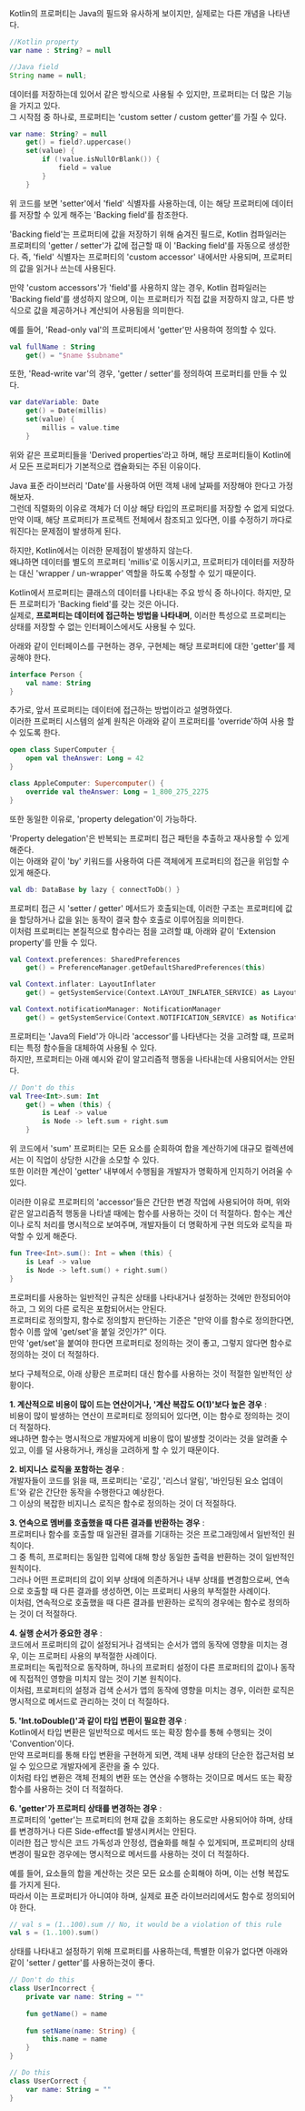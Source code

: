 Kotlin의 프로퍼티는 Java의 필드와 유사하게 보이지만, 실제로는 다른 개념을 나타낸다.

```kotlin
//Kotlin property
var name : String? = null
```

```java
//Java field
String name = null;
```

데이터를 저장하는데 있어서 같은 방식으로 사용될 수 있지만, 프로퍼티는 더 많은 기능을 가지고 있다.  
그 시작점 중 하나로, 프로퍼티는 'custom setter / custom getter'를 가질 수 있다.

```kotlin
var name: String? = null
    get() = field?.uppercase()
    set(value) {
        if (!value.isNullOrBlank()) {
            field = value
        }
    }
```

위 코드를 보면 'setter'에서 'field' 식별자를 사용하는데, 이는 해당 프로퍼티에 데이터를 저장할 수 있게 해주는 'Backing field'를 참조한다. 

'Backing field'는 프로퍼티에 값을 저장하기 위해 숨겨진 필드로, Kotlin 컴파일러는 프로퍼티의 'getter / setter'가 값에 접근할 때 이 'Backing field'를 자동으로 생성한다.
즉, 'field' 식별자는 프로퍼티의 'custom accessor' 내에서만 사용되며, 프로퍼티의 값을 읽거나 쓰는데 사용된다.  

만약 'custom accessors'가 'field'를 사용하지 않는 경우, Kotlin 컴파일러는 'Backing field'를 생성하지 않으며, 
이는 프로퍼티가 직접 값을 저장하지 않고, 다른 방식으로 값을 제공하거나 계산되어 사용됨을 의미한다.

예를 들어, 'Read-only val'의 프로퍼티에서 'getter'만 사용하여 정의할 수 있다.

```kotlin
val fullName : String
    get() = "$name $subname"
```

또한, 'Read-write var'의 경우, 'getter / setter'를 정의하여 프로퍼티를 만들 수 있다.

```kotlin
var dateVariable: Date
    get() = Date(millis)
    set(value) { 
        millis = value.time
    }
```

위와 같은 프로퍼티들을 'Derived properties'라고 하며, 해당 프로퍼티들이 Kotlin에서 모든 프로퍼티가 기본적으로 캡슐화되는 주된 이유이다.

Java 표준 라이브러리 'Date'를 사용하여 어떤 객체 내에 날짜를 저장해야 한다고 가정해보자.  
그런데 직렬화의 이유로 객체가 더 이상 해당 타입의 프로퍼티를 저장할 수 없게 되었다.  
만약 이때, 해당 프로퍼티가 프로젝트 전체에서 참조되고 있다면, 이를 수정하기 까다로워진다는 문제점이 발생하게 된다. 

하지만, Kotlin에서는 이러한 문제점이 발생하지 않는다.  
왜냐하면 데이터를 별도의 프로퍼티 'millis'로 이동시키고, 프로퍼티가 데이터를 저장하는 대신 'wrapper / un-wrapper' 역할을 하도록 수정할 수 있기 때문이다.

Kotlin에서 프로퍼티는 클래스의 데이터를 나타내는 주요 방식 중 하나이다. 하지만, 모든 프로퍼티가 'Backing field'를 갖는 것은 아니다.  
실제로, **프로퍼티는 데이터에 접근하는 방법을 나타내며**, 이러한 특성으로 프로퍼티는 상태를 저장할 수 없는 인터페이스에서도 사용될 수 있다.

아래와 같이 인터페이스를 구현하는 경우, 구현체는 해당 프로퍼티에 대한 'getter'를 제공해야 한다.

```kotlin
interface Person {
    val name: String
}
```

추가로, 앞서 프로퍼티는 데이터에 접근하는 방법이라고 설명하였다.  
이러한 프로퍼티 시스템의 설계 원칙은 아래와 같이 프로퍼티를 'override'하여 사용 할 수 있도록 한다. 

```kotlin
open class SuperComputer {
    open val theAnswer: Long = 42
}

class AppleComputer: Supercomputer() {
    override val theAnswer: Long = 1_800_275_2275
}
```

또한 동일한 이유로, 'property delegation'이 가능하다.

'Property delegation'은 반복되는 프로퍼티 접근 패턴을 추출하고 재사용할 수 있게 해준다.  
이는 아래와 같이 'by' 키워드를 사용하여 다른 객체에게 프로퍼티의 접근을 위임할 수 있게 해준다.

```kotlin
val db: DataBase by lazy { connectToDb() }
```

프로퍼티 접근 시 'setter / getter' 메서드가 호출되는데, 이러한 구조는 프로퍼티에 값을 할당하거나 값을 읽는 동작이 결국 함수 호출로 이루어짐을 의미한다.  
이처럼 프로퍼티는 본질적으로 함수라는 점을 고려할 떄, 아래와 같이 'Extension property'를 만들 수 있다.

```kotlin
val Context.preferences: SharedPreferences
    get() = PreferenceManager.getDefaultSharedPreferences(this)

val Context.inflater: LayoutInflater
    get() = getSystemService(Context.LAYOUT_INFLATER_SERVICE) as LayoutInflater

val Context.notificationManager: NotificationManager
    get() = getSystemService(Context.NOTIFICATION_SERVICE) as NotificationManager
```

프로퍼티는 'Java의 Field'가 아니라 'accessor'를 나타낸다는 것을 고려할 떄, 프로퍼티는 특정 함수들을 대체하여 사용될 수 있다.  
하지만, 프로퍼티는 아래 예시와 같이 알고리즘적 행동을 나타내는데 사용되어서는 안된다.

```kotlin
// Don't do this
val Tree<Int>.sum: Int 
    get() = when (this) {
        is Leaf -> value
        is Node -> left.sum + right.sum
    }
```

위 코드에서 'sum' 프로퍼티는 모든 요소를 순회하여 합을 계산하기에 대규모 컬렉션에서는 이 직업이 상당한 시간을 소모할 수 있다.  
또한 이러한 계산이 'getter' 내부에서 수행됨을 개발자가 명확하게 인지하기 어려울 수 있다.

이러한 이유로 프로퍼티의 'accessor'들은 간단한 변경 작업에 사용되어야 하며, 위와 같은 알고리즘적 행동을 나타낼 때에는 함수를 사용하는 것이 더 적절하다.
함수는 계산이나 로직 처리를 명시적으로 보여주며, 개발자들이 더 명확하게 구현 의도와 로직을 파악할 수 있게 해준다.

```kotlin
fun Tree<Int>.sum(): Int = when (this) {
    is Leaf -> value
    is Node -> left.sum() + right.sum()
}
```

프로퍼티를 사용하는 일반적인 규칙은 상태를 나타내거나 설정하는 것에만 한정되어야 하고, 그 외의 다른 로직은 포함되어서는 안된다.  
프로퍼티로 정의할지, 함수로 정의할지 판단하는 기준은 "만약 이를 함수로 정의한다면, 함수 이름 앞에 'get/set'을 붙일 것인가?" 이다.  
만약 'get/set'을 붙여야 한다면 프로퍼티로 정의하는 것이 좋고, 그렇지 않다면 함수로 정의하는 것이 더 적절하다.

보다 구체적으로, 아래 상황은 프로퍼티 대신 함수를 사용하는 것이 적절한 일반적인 상황이다.

**1. 계산적으로 비용이 많이 드는 연산이거나, '계산 복잡도 O(1)'보다 높은 경우** :  
비용이 많이 발생하는 연산이 프로퍼티로 정의되어 있다면, 이는 함수로 정의하는 것이 더 적절하다.  
왜냐하면 함수는 명시적으로 개발자에게 비용이 많이 발생할 것이라는 것을 알려줄 수 있고, 이를 덜 사용하거나, 캐싱을 고려하게 할 수 있기 때문이다.

**2. 비지니스 로직을 포함하는 경우** :  
개발자들이 코드를 읽을 때, 프로퍼티는 '로깅', '리스너 알림', '바인딩된 요소 업데이트'와 같은 간단한 동작을 수행한다고 예상한다.  
그 이상의 복잡한 비지니스 로직은 함수로 정의하는 것이 더 적절하다.

**3. 연속으로 멤버를 호출했을 때 다른 결과를 반환하는 경우** :  
프로퍼티나 함수를 호출할 때 일관된 결과를 기대하는 것은 프로그래밍에서 일반적인 원칙이다.  
그 중 특히, 프로퍼티는 동일한 입력에 대해 항상 동일한 출력을 반환하는 것이 일반적인 원칙이다.  
그러나 어떤 프로퍼티의 값이 외부 상태에 의존하거나 내부 상태를 변경함으로써, 연속으로 호출할 때 다른 결과를 생성하면, 이는 프로퍼티 사용의 부적절한 사례이다.  
이처럼, 연속적으로 호출했을 때 다른 결과를 반환하는 로직의 경우에는 함수로 정의하는 것이 더 적절하다.

**4. 실행 순서가 중요한 경우** :  
코드에서 프로퍼티의 값이 설정되거나 검색되는 순서가 앱의 동작에 영향을 미치는 경우, 이는 프로퍼티 사용의 부적절한 사례이다.  
프로퍼티는 독립적으로 동작하며, 하나의 프로퍼티 설정이 다른 프로퍼티의 값이나 동작에 직접적인 영향을 미치지 않는 것이 기본 원칙이다.  
이처럼, 프로퍼티의 설정과 검색 순서가 앱의 동작에 영향을 미치는 경우, 이러한 로직은 명시적으로 메서드로 관리하는 것이 더 적절하다.

**5. 'Int.toDouble()'과 같이 타입 변환이 필요한 경우** :  
Kotlin에서 타입 변환은 일반적으로 메서드 또는 확장 함수를 통해 수행되는 것이 'Convention'이다.   
만약 프로퍼티를 통해 타입 변환을 구현하게 되면, 객체 내부 상태의 단순한 접근처럼 보일 수 있으므로 개발자에게 혼란을 줄 수 있다.  
이처럼 타입 변환은 객체 전체의 변환 또는 연산을 수행하는 것이므로 메서드 또는 확장 함수를 사용하는 것이 더 적절하다.

**6. 'getter'가 프로퍼티 상태를 변경하는 경우** :  
프로퍼티의 'getter'는 프로퍼티의 현재 값을 조회하는 용도로만 사용되어야 하며, 상태를 변경하거나 다른 Side-effect를 발생시켜서는 안된다.  
이러한 접근 방식은 코드 가독성과 안정성, 캡슐화를 해칠 수 있게되며, 프로퍼티의 상태 변경이 필요한 경우에는 명시적으로 메서드를 사용하는 것이 더 적절하다.

예를 들어, 요소들의 합을 계산하는 것은 모든 요소를 순회해야 하며, 이는 선형 복잡도를 가지게 된다.  
따라서 이는 프로퍼티가 아니여야 하며, 실제로 표준 라이브러리에서도 함수로 정의되어야 한다.

```kotlin
// val s = (1..100).sum // No, it would be a violation of this rule
val s = (1..100).sum()
```

상태를 나타내고 설정하기 위해 프로퍼티를 사용하는데, 특별한 이유가 없다면 아래와 같이 'setter / getter'를 사용하는것이 좋다. 

```kotlin
// Don't do this
class UserIncorrect {
    private var name: String = ""
  
    fun getName() = name
    
    fun setName(name: String) {
        this.name = name
    }
}

// Do this
class UserCorrect {
    var name: String = ""
}
```